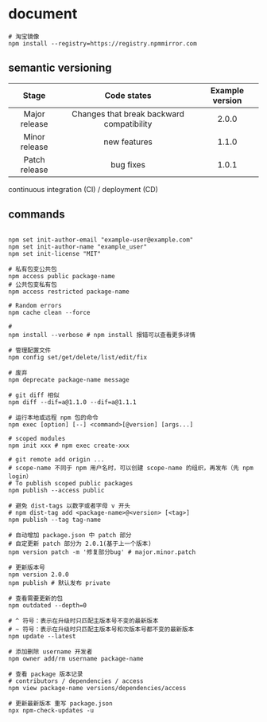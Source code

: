 # document

```shell
# 淘宝镜像
npm install --registry=https://registry.npmmirror.com
```

## semantic versioning

|     Stage     |                Code states                | Example version |
| :-----------: | :---------------------------------------: | :-------------: |
| Major release | Changes that break backward compatibility |      2.0.0      |
| Minor release |               new features                |      1.1.0      |
| Patch release |                 bug fixes                 |      1.0.1      |

continuous integration (CI) / deployment (CD)

## commands

```shell

npm set init-author-email "example-user@example.com"
npm set init-author-name "example_user"
npm set init-license "MIT"
```

```shell
# 私有包变公共包
npm access public package-name
# 公共包变私有包
npm access restricted package-name

# Random errors
npm cache clean --force

#
npm install --verbose # npm install 报错可以查看更多详情

# 管理配置文件
npm config set/get/delete/list/edit/fix

# 废弃
npm deprecate package-name message

# git diff 相似
npm diff --dif=a@1.1.0 --dif=a@1.1.1

# 运行本地或远程 npm 包的命令
npm exec [option] [--] <command>[@version] [args...]

# scoped modules
npm init xxx # npm exec create-xxx

# git remote add origin ...
# scope-name 不同于 npm 用户名时，可以创建 scope-name 的组织，再发布（先 npm login）
# To publish scoped public packages
npm publish --access public

# 避免 dist-tags 以数字或者字母 v 开头
# npm dist-tag add <package-name>@<version> [<tag>]
npm publish --tag tag-name

# 自动增加 package.json 中 patch 部分
# 自定更新 patch 部分为 2.0.1(基于上一个版本)
npm version patch -m '修复部分bug' # major.minor.patch

# 更新版本号
npm version 2.0.0
npm publish # 默认发布 private

# 查看需要更新的包
npm outdated --depth=0

# ^ 符号：表示在升级时只匹配主版本号不变的最新版本
# ~ 符号：表示在升级时只匹配主版本号和次版本号都不变的最新版本
npm update --latest

# 添加删除 username 开发者
npm owner add/rm username package-name

# 查看 package 版本记录
# contributors / dependencies / access
npm view package-name versions/dependencies/access

# 更新最新版本 重写 package.json
npx npm-check-updates -u
```
